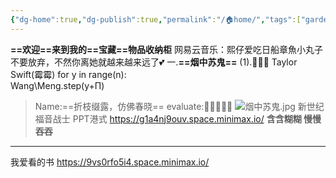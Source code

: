 ```yaml
---
{"dg-home":true,"dg-publish":true,"permalink":"/🏠home/","tags":["gardenEntry"],"dgPassFrontmatter":true}
---
```


**==欢迎==来到我的==宝藏==物品收纳柜**
网易云音乐：熙仔爱吃日船章魚小丸子
不要放弃，不然你离她就越来越来远了💕
一.**==烟中苏鬼==**
(1).🤔👨‍🎓   Taylor Swift(霉霉)
for y in range(n):   
Wang\\Meng.step(y+Π)
> Name:==折枝缀露，仿佛春晓==
> evaluate:🥇🥇🥇🥇🥇
![烟中苏鬼.jpg](/img/user/%E7%83%9F%E4%B8%AD%E8%8B%8F%E9%AC%BC.jpg)
新世纪福音战士 PPT港式
https://g1a4nj9ouv.space.minimax.io/
**含含糊糊 慢慢吞吞**

---
我爱看的书
https://9vs0rfo5i4.space.minimax.io/

[^1]: 
